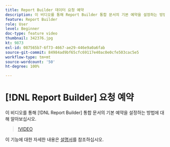 ```yaml
---
title: Report Builder 데이터 요청 예약
description: 이 비디오를 통해 Report Builder 통합 문서의 기본 예약을 설정하는 방법에 대해 알아보십시오.
feature: Report Builder
role: User
level: Beginner
doc-type: feature video
thumbnail: 342376.jpg
kt: 9873
exl-id: 087565b7-6f73-4667-ae29-446e9a0a6fab
source-git-commit: 84984ad9bf65cfc69117e40ac0e0cfe503cac5e5
workflow-type: tm+mt
source-wordcount: '50'
ht-degree: 100%

---
```


# [!DNL Report Builder] 요청 예약

이 비디오를 통해 [!DNL Report Builder] 통합 문서의 기본 예약을 설정하는 방법에 대해 알아보십시오.

>[!VIDEO](https://video.tv.adobe.com/v/342376/?quality=12&learn=on)

이 기능에 대한 자세한 내용은 [설명서](https://experienceleague.adobe.com/docs/analytics/analyze/report-builder/t-schedule-a-data-request.html?lang=ko)를 참조하십시오.
